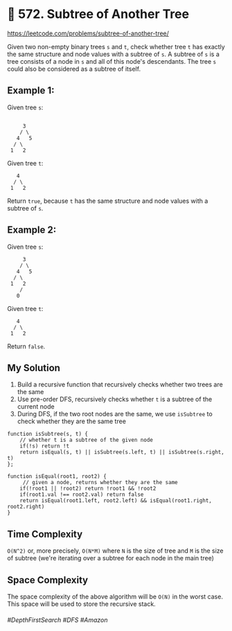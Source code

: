 # 🌴 572. Subtree of Another Tree

https://leetcode.com/problems/subtree-of-another-tree/

Given two non-empty binary trees `s` and `t`, check whether tree `t` has exactly the same structure and node values with a subtree of `s`. A subtree of `s` is a tree consists of a node in `s` and all of this node's descendants. The tree `s` could also be considered as a subtree of itself.

## Example 1:

Given tree `s`:
````

     3
    / \
   4   5
  / \
 1   2
````
Given tree `t`:
````
   4 
  / \
 1   2
````
Return `true`, because `t` has the same structure and node values with a subtree of `s`.

## Example 2:

Given tree `s`:
````
     3
    / \
   4   5
  / \
 1   2
    /
   0
````
Given tree `t`:
````
   4
  / \
 1   2
 ````
Return `false`.

## My Solution 

1. Build a recursive function that recursively checks whether two trees are the same
2. Use pre-order DFS, recursively checks whether `t` is a subtree of the current node
3. During DFS, if the two root nodes are the same, we use `isSubtree` to check whether they are the same tree
````
function isSubtree(s, t) {
    // whether t is a subtree of the given node
    if(!s) return !t
    return isEqual(s, t) || isSubtree(s.left, t) || isSubtree(s.right, t)
};

function isEqual(root1, root2) {
     // given a node, returns whether they are the same
    if(!root1 || !root2) return !root1 && !root2
    if(root1.val !== root2.val) return false
    return isEqual(root1.left, root2.left) && isEqual(root1.right, root2.right)
}
````

## Time Complexity
`O(N^2)` or, more precisely, `O(N*M)` where `N` is the size of tree and `M` is the size of subtree (we're iterating over a subtree for each node in the main tree)
## Space Complexity
The space complexity of the above algorithm will be `O(N)` in the worst case. This space will be used to store the recursive stack. 

###### #DepthFirstSearch #DFS #Amazon
